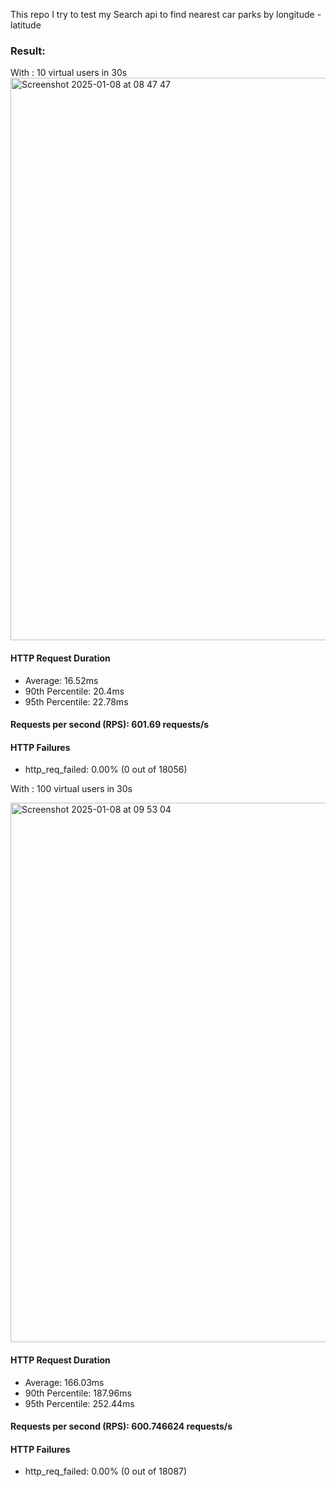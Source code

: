 This repo I try to test my Search api to find nearest car parks by longitude - latitude

### Result:
With : 10 virtual users in 30s
<img width="900" alt="Screenshot 2025-01-08 at 08 47 47" src="https://github.com/user-attachments/assets/f5c53d1a-9a0b-40f4-979b-140eb07500a0" />

#### HTTP Request Duration

- Average: 16.52ms
- 90th Percentile: 20.4ms
- 95th Percentile: 22.78ms

#### Requests per second (RPS): 601.69 requests/s

#### HTTP Failures
- http_req_failed: 0.00% (0 out of 18056)

With : 100 virtual users in 30s

<img width="863" alt="Screenshot 2025-01-08 at 09 53 04" src="https://github.com/user-attachments/assets/61a8320c-bf4f-47fb-8341-0cca2734ce09" />

#### HTTP Request Duration

- Average: 166.03ms
- 90th Percentile: 187.96ms
- 95th Percentile: 252.44ms

#### Requests per second (RPS): 600.746624 requests/s

#### HTTP Failures
- http_req_failed: 0.00% (0 out of 18087)
